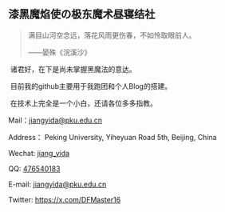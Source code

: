 ## 漆黑魔焰使の极东魔术昼寝结社



> 满目山河空念远，落花风雨更伤春，不如怜取眼前人。
>
> ——晏殊《浣溪沙》



​	诸君好，在下是尚未掌握黑魔法的意达。

​	目前我的github主要用于我跑团和个人Blog的搭建。

​	在技术上完全是一个小白，还请各位多多指教。



Mail：jiangyida@pku.edu.cn

Address： Peking University, Yiheyuan Road 5th, Beijing, China

Wechat: [jiang_yida](https://img.imgdb.cn/item/602a8bea3ffa7d37b36ee8a8.png)

QQ: [476540183](https://img.imgdb.cn/item/602a8cdc3ffa7d37b36f4256.png)

E-mail: jiangyida@pku.edu.cn

Twitter: https://x.com/DFMaster16
